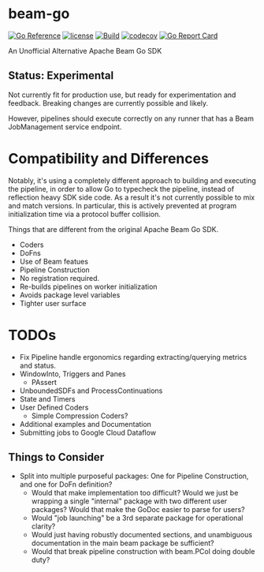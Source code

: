 # beam-go

[![Go Reference](https://pkg.go.dev/badge/lostluck.dev/beam-go.svg)](https://pkg.go.dev/lostluck.dev/beam-go) [![license](https://img.shields.io/badge/license-Apache%202.0-blue?style=flat-square)](https://raw.githubusercontent.com/lostluck/beam-go/master/LICENSE) [![Build](https://github.com/lostluck/beam-go/actions/workflows/go.yml/badge.svg?branch=main)](https://github.com/lostluck/beam-go/actions/workflows/go.yml) [![codecov](https://codecov.io/gh/lostluck/beam-go/graph/badge.svg?token=SC0CK4DMAM)](https://codecov.io/gh/lostluck/beam-go) [![Go Report Card](https://goreportcard.com/badge/lostluck.dev/beam-go)](https://goreportcard.com/report/lostluck.dev/beam-go)

An Unofficial Alternative Apache Beam Go SDK

## Status: Experimental

Not currently fit for production use, but ready for experimentation and feedback.
Breaking changes are currently possible and likely.

However, pipelines should execute correctly on any runner that has a Beam 
JobManagement service endpoint.

# Compatibility and Differences

Notably, it's using a completely different approach to building and executing
the pipeline, in order to allow Go to typecheck the pipeline, instead of
reflection heavy SDK side code. As a result it's not currently possible to
mix and match versions. In particular, this is actively prevented at
program initialization time via a protocol buffer collision.

Things that are different from the original Apache Beam Go SDK.

   - Coders
   - DoFns
   - Use of Beam featues
   - Pipeline Construction
   - No registration required.
   - Re-builds pipelines on worker initialization
   - Avoids package level variables
   - Tighter user surface

# TODOs

- Fix Pipeline handle ergonomics regarding extracting/querying metrics and status.
- WindowInto, Triggers and Panes
  - PAssert
- UnboundedSDFs and ProcessContinuations
- State and Timers
- User Defined Coders
  - Simple Compression Coders?
- Additional examples and Documentation
- Submitting jobs to Google Cloud Dataflow

## Things to Consider

* Split into multiple purposeful packages: One for Pipeline Construction, and one for DoFn definition?
  * Would that make implementation too difficult? Would we just be wrapping a
    single "internal" package with two different user packages? Would that make
    the GoDoc easier to parse for users?
  * Would "job launching" be a 3rd separate package for operational clarity?
  * Would just having robustly documented sections, and unambiguous documentation
    in the main beam package be sufficient?
  * Would that break pipeline construction with beam.PCol doing double duty?
